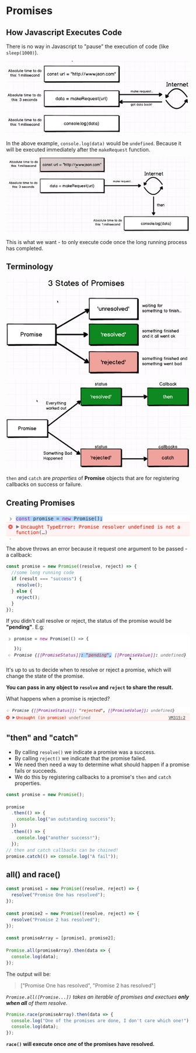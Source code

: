 # Promises

## How Javascript Executes Code

There is no way in Javascript to "pause" the execution of code (like `sleep(1000)`).

![promise1](./img/promise1.PNG)

In the above example, `console.log(data)` would be `undefined`. Because it will be executed immediately after the `makeRequest` function.

![promise2](./img/promise2.PNG)

This is what we want - to only execute code once the long running process has completed.

## Terminology

![promise3](./img/promise3.PNG)

![promise4](./img/promise4.PNG)

`then` and `catch` are _properties_ of **Promise** objects that are for registering callbacks on success or failure.

## Creating Promises

![promise5](./img/promise5.PNG)

The above throws an error because it request one argument to be passed - a callback:

```javascript
const promise = new Promise((resolve, reject) => {
  //some long running code
  if (result === "success") {
    resolve();
  } else {
    reject();
  }
});
```

If you didn't call resolve or reject, the status of the promise would be **"pending"**. E.g:

![promise6](./img/promise6.PNG)

It's up to us to decide when to resolve or reject a promise, which will change the state of the promise.

**You can pass in any object to `resolve` and `reject` to share the result.**

What happens when a promise is rejected?

![promise7](./img/promise7.PNG)

## "then" and "catch"

- By calling `resolve()` we indicate a promise was a success.
- By calling `reject()` we indicate that the promise failed.
- We need then need a way to determine what should happen if a promise fails or succeeds.
- We do this by registering callbacks to a promise's `then` and `catch` properties.

```javascript
const promise = new Promise();

promise
  .then(() => {
    console.log("an outstanding success");
  })
  .then(() => {
    console.log("another success!");
  });
// then and catch callbacks can be chained!
promise.catch(() => console.log("A fail"));
```

## all() and race()

```javascript
const promise1 = new Promise((resolve, reject) => {
  resolve("Promise One has resolved");
});

const promise2 = new Promise((resolve, reject) => {
  resolve("Promise 2 has resolved");
});

const promiseArray = [promise1, promise2];

Promise.all(promiseArray).then(data => {
  console.log(data);
});
```

The output will be:

> ["Promise One has resolved", "Promise 2 has resolved"]

_`Promise.all([Promise...])` takes an iterable of promises and exectues **only when all** of them resolve._

```javascript
Promise.race(promiseArray).then(data => {
  console.log("One of the promises are done, I don't care which one!");
  console.log(data);
});
```

**`race()` will execute once _one_ of the promises have resolved.**
